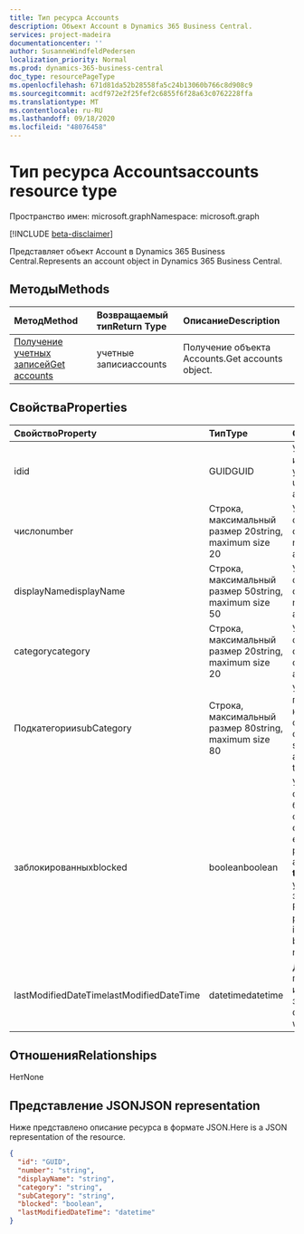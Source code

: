 ```yaml
---
title: Тип ресурса Accounts
description: Объект Account в Dynamics 365 Business Central.
services: project-madeira
documentationcenter: ''
author: SusanneWindfeldPedersen
localization_priority: Normal
ms.prod: dynamics-365-business-central
doc_type: resourcePageType
ms.openlocfilehash: 671d81da52b28558fa5c24b13060b766c8d908c9
ms.sourcegitcommit: acdf972e2f25fef2c6855f6f28a63c0762228ffa
ms.translationtype: MT
ms.contentlocale: ru-RU
ms.lasthandoff: 09/18/2020
ms.locfileid: "48076458"
---
```

# <a name="accounts-resource-type"></a><span data-ttu-id="0df6c-103">Тип ресурса Accounts</span><span class="sxs-lookup"><span data-stu-id="0df6c-103">accounts resource type</span></span>

<span data-ttu-id="0df6c-104">Пространство имен: microsoft.graph</span><span class="sxs-lookup"><span data-stu-id="0df6c-104">Namespace: microsoft.graph</span></span>

[!INCLUDE [beta-disclaimer](../../includes/beta-disclaimer.md)]

<span data-ttu-id="0df6c-105">Представляет объект Account в Dynamics 365 Business Central.</span><span class="sxs-lookup"><span data-stu-id="0df6c-105">Represents an account object in Dynamics 365 Business Central.</span></span>

## <a name="methods"></a><span data-ttu-id="0df6c-106">Методы</span><span class="sxs-lookup"><span data-stu-id="0df6c-106">Methods</span></span>

| <span data-ttu-id="0df6c-107">Метод</span><span class="sxs-lookup"><span data-stu-id="0df6c-107">Method</span></span>       | <span data-ttu-id="0df6c-108">Возвращаемый тип</span><span class="sxs-lookup"><span data-stu-id="0df6c-108">Return Type</span></span>  |<span data-ttu-id="0df6c-109">Описание</span><span class="sxs-lookup"><span data-stu-id="0df6c-109">Description</span></span>|
|:---------------|:--------|:----------|
|[<span data-ttu-id="0df6c-110">Получение учетных записей</span><span class="sxs-lookup"><span data-stu-id="0df6c-110">Get accounts</span></span>](../api/dynamics-account-get.md)|<span data-ttu-id="0df6c-111">учетные записи</span><span class="sxs-lookup"><span data-stu-id="0df6c-111">accounts</span></span>|<span data-ttu-id="0df6c-112">Получение объекта Accounts.</span><span class="sxs-lookup"><span data-stu-id="0df6c-112">Get accounts object.</span></span>|

## <a name="properties"></a><span data-ttu-id="0df6c-113">Свойства</span><span class="sxs-lookup"><span data-stu-id="0df6c-113">Properties</span></span>
| <span data-ttu-id="0df6c-114">Свойство</span><span class="sxs-lookup"><span data-stu-id="0df6c-114">Property</span></span>     | <span data-ttu-id="0df6c-115">Тип</span><span class="sxs-lookup"><span data-stu-id="0df6c-115">Type</span></span>   |<span data-ttu-id="0df6c-116">Описание</span><span class="sxs-lookup"><span data-stu-id="0df6c-116">Description</span></span>|
|:---------------|:--------|:----------|
|<span data-ttu-id="0df6c-117">id</span><span class="sxs-lookup"><span data-stu-id="0df6c-117">id</span></span>|<span data-ttu-id="0df6c-118">GUID</span><span class="sxs-lookup"><span data-stu-id="0df6c-118">GUID</span></span>|<span data-ttu-id="0df6c-119">Уникальный идентификатор учетной записи.</span><span class="sxs-lookup"><span data-stu-id="0df6c-119">The unique ID of the account.</span></span>|
|<span data-ttu-id="0df6c-120">число</span><span class="sxs-lookup"><span data-stu-id="0df6c-120">number</span></span>|<span data-ttu-id="0df6c-121">Строка, максимальный размер 20</span><span class="sxs-lookup"><span data-stu-id="0df6c-121">string, maximum size 20</span></span>|<span data-ttu-id="0df6c-122">Указывает номер финансового счета.</span><span class="sxs-lookup"><span data-stu-id="0df6c-122">Specifies the number of the G/L account.</span></span>|
|<span data-ttu-id="0df6c-123">displayName</span><span class="sxs-lookup"><span data-stu-id="0df6c-123">displayName</span></span>|<span data-ttu-id="0df6c-124">Строка, максимальный размер 50</span><span class="sxs-lookup"><span data-stu-id="0df6c-124">string, maximum size 50</span></span>|<span data-ttu-id="0df6c-125">Указывает имя финансового счета.</span><span class="sxs-lookup"><span data-stu-id="0df6c-125">Specifies the name of the G/L account.</span></span>|
|<span data-ttu-id="0df6c-126">category</span><span class="sxs-lookup"><span data-stu-id="0df6c-126">category</span></span>|<span data-ttu-id="0df6c-127">Строка, максимальный размер 20</span><span class="sxs-lookup"><span data-stu-id="0df6c-127">string, maximum size 20</span></span>|<span data-ttu-id="0df6c-128">Указывает категорию финансового счета.</span><span class="sxs-lookup"><span data-stu-id="0df6c-128">Specifies the category of the G/L account.</span></span>|
|<span data-ttu-id="0df6c-129">Подкатегории</span><span class="sxs-lookup"><span data-stu-id="0df6c-129">subCategory</span></span>|<span data-ttu-id="0df6c-130">Строка, максимальный размер 80</span><span class="sxs-lookup"><span data-stu-id="0df6c-130">string, maximum size 80</span></span>|<span data-ttu-id="0df6c-131">Указывает подкатегорию категории счетов для финансового счета.</span><span class="sxs-lookup"><span data-stu-id="0df6c-131">Specifies the subcategory of the account category of the G/L account.</span></span>|
|<span data-ttu-id="0df6c-132">заблокированных</span><span class="sxs-lookup"><span data-stu-id="0df6c-132">blocked</span></span>|<span data-ttu-id="0df6c-133">boolean</span><span class="sxs-lookup"><span data-stu-id="0df6c-133">boolean</span></span>|<span data-ttu-id="0df6c-134">Указывает, что операции не могут быть учтены на финансовом счете.</span><span class="sxs-lookup"><span data-stu-id="0df6c-134">Specifies that entries cannot be posted to the G/L account.</span></span> <span data-ttu-id="0df6c-135">**Значение true** указывает, что учетная запись заблокирована, а Разноска не разрешена.</span><span class="sxs-lookup"><span data-stu-id="0df6c-135">**True** indicates account is blocked and posting is not allowed.</span></span>|
|<span data-ttu-id="0df6c-136">lastModifiedDateTime</span><span class="sxs-lookup"><span data-stu-id="0df6c-136">lastModifiedDateTime</span></span>|<span data-ttu-id="0df6c-137">datetime</span><span class="sxs-lookup"><span data-stu-id="0df6c-137">datetime</span></span>|<span data-ttu-id="0df6c-138">Дата и время последнего изменения учетной записи.</span><span class="sxs-lookup"><span data-stu-id="0df6c-138">The last datetime the account was modified.</span></span>|


## <a name="relationships"></a><span data-ttu-id="0df6c-139">Отношения</span><span class="sxs-lookup"><span data-stu-id="0df6c-139">Relationships</span></span>
<span data-ttu-id="0df6c-140">Нет</span><span class="sxs-lookup"><span data-stu-id="0df6c-140">None</span></span>

## <a name="json-representation"></a><span data-ttu-id="0df6c-141">Представление JSON</span><span class="sxs-lookup"><span data-stu-id="0df6c-141">JSON representation</span></span>

<span data-ttu-id="0df6c-142">Ниже представлено описание ресурса в формате JSON.</span><span class="sxs-lookup"><span data-stu-id="0df6c-142">Here is a JSON representation of the resource.</span></span>


```json
{
  "id": "GUID",
  "number": "string",
  "displayName": "string",
  "category": "string",
  "subCategory": "string",
  "blocked": "boolean",
  "lastModifiedDateTime": "datetime"
}
```



